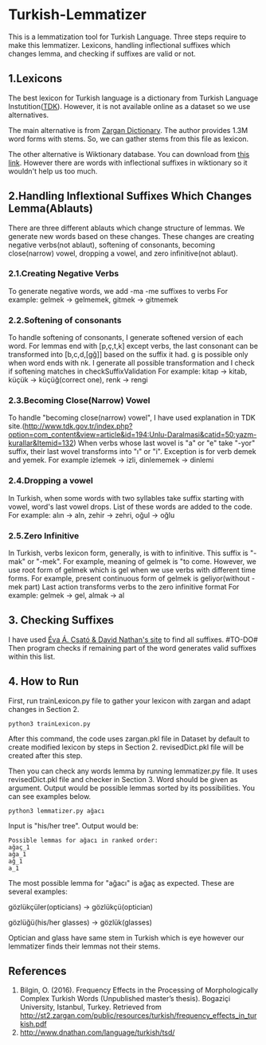 # Turkish-Lemmatizer
This is a lemmatization tool for Turkish Language. Three steps require to make this lemmatizer. Lexicons, handling inflectional suffixes which changes lemma, and checking if suffixes are valid or not.

## 1.Lexicons
The best lexicon for Turkish language is a dictionary from Turkish Language Instutition([TDK](http://www.tdk.gov.tr/index.php?option=com_gts)). However, it is not available online as a dataset so we use alternatives.

The main alternative is from [Zargan Dictionary](http://st2.zargan.com/duyuru/Zargan_Linguistic_Resources_for_Turkish.html). The author provides 1.3M word forms with stems. So, we can gather stems from this file as lexicon.

The other alternative is Wiktionary database. You can download from [this link](https://dumps.wikimedia.org/trwiktionary/20180201/). However there are words with inflectional suffixes in wiktionary so it wouldn't help us too much.

## 2.Handling Inflextional Suffixes Which Changes Lemma(Ablauts)
There are three different ablauts which change structure of lemmas. We generate new words based on these changes. These changes are creating negative verbs(not ablaut), softening of consonants, becoming close(narrow) vowel, dropping a vowel, and zero infinitive(not ablaut).

### 2.1.Creating Negative Verbs
To generate negative words, we add -ma -me suffixes to verbs
For example: gelmek -> gelmemek, gitmek -> gitmemek

### 2.2.Softening of consonants
To handle softening of consonants, I generate softened version of each word. For lemmas end with [p,ç,t,k] except verbs, the last consonant can be transformed into [b,c,d,[gğ]] based on the suffix it had. g is possible only when word ends with nk. I generate all possible transformation and I check if softening matches in checkSuffixValidation
For example: kitap -> kitab, küçük -> küçüğ(correct one), renk -> rengi

### 2.3.Becoming Close(Narrow) Vowel
To handle "becoming close(narrow) vowel", I have used explanation in TDK site.(http://www.tdk.gov.tr/index.php?option=com_content&view=article&id=194:Unlu-Daralmasi&catid=50:yazm-kurallar&Itemid=132) When verbs whose last wovel is "a" or "e" take "-yor" suffix, their last wovel transforms into "ı" or "i". Exception is for verb demek and yemek.
For example izlemek -> izli, dinlememek -> dinlemi

### 2.4.Dropping a vowel
In Turkish, when some words with two syllables take suffix starting with vowel, word's last vowel drops. List of these words are added to the code.
For example: alın -> aln, zehir -> zehri, oğul -> oğlu 

### 2.5.Zero Infinitive
In Turkish, verbs lexicon form, generally, is with to infinitive. This suffix is "-mak" or "-mek".
For example, meaning of gelmek is "to come. However, we use root form of gelmek which is gel when we use verbs with different time forms. For example, present continuous form of gelmek is geliyor(without -mek part)
Last action transforms verbs to the zero infinitive format
For example: gelmek -> gel, almak -> al

## 3. Checking Suffixes
I have used [Éva Á. Csató & David Nathan's site](http://www.dnathan.com/language/turkish/tsd/) to find all suffixes. #TO-DO# Then program checks if remaining part of the word generates valid suffixes within this list.


## 4. How to Run
First, run trainLexicon.py file to gather your lexicon with zargan and adapt changes in Section 2.
```
python3 trainLexicon.py
```
After this command, the code uses zargan.pkl file in Dataset by default to create modified lexicon by steps in Section 2. revisedDict.pkl file will be created after this step.

Then you can check any words lemma by running lemmatizer.py file. It uses revisedDict.pkl file and checker in Section 3. Word should be given as argument. Output would be possible lemmas sorted by its possibilities. You can see examples below.
```
python3 lemmatizer.py ağacı
```

Input is "his/her tree". Output would be:
```
Possible lemmas for ağacı in ranked order:
ağaç_1
ağa_1
ağ_1
a_1
```
The most possible lemma for "ağacı" is ağaç as expected.
These are several examples:

gözlükçüler(opticians) -> gözlükçü(optician)

gözlüğü(his/her glasses) -> gözlük(glasses)

Optician and glass have same stem in Turkish which is eye however our lemmatizer finds their lemmas not their stems.



## References
1. Bilgin, O. (2016). Frequency Effects in the Processing of Morphologically Complex Turkish Words (Unpublished master’s thesis). Bogaziçi University, Istanbul, Turkey. Retrieved from http://st2.zargan.com/public/resources/turkish/frequency_effects_in_turkish.pdf
2. http://www.dnathan.com/language/turkish/tsd/
